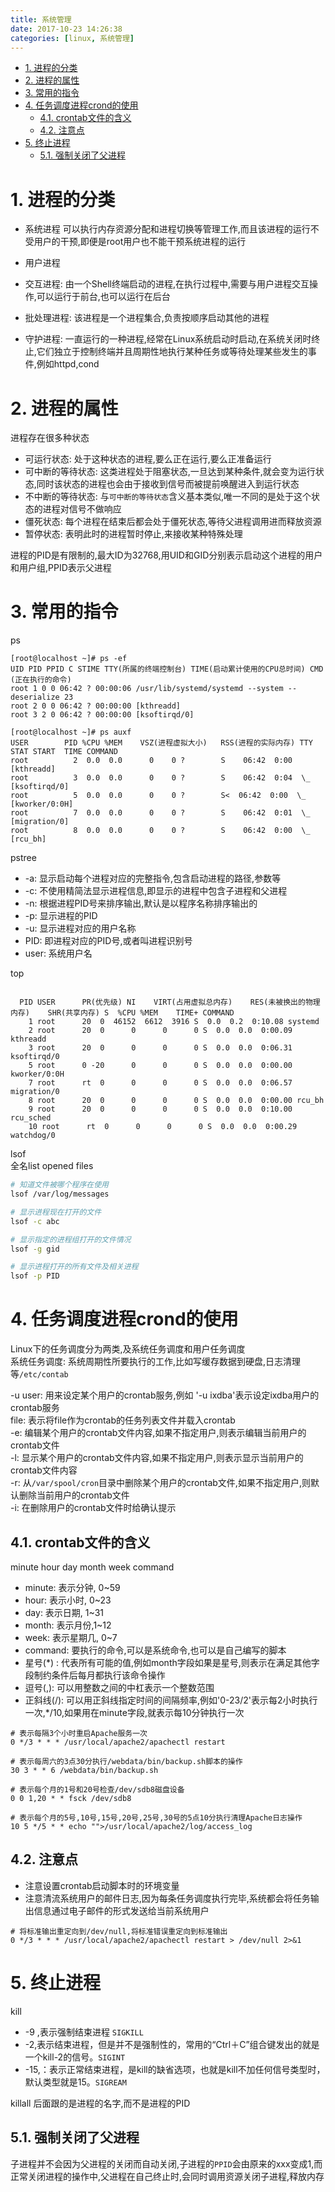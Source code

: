 ```yaml
---
title: 系统管理
date: 2017-10-23 14:26:38
categories: [linux, 系统管理]
---
```


<!-- TOC -->

- [1. 进程的分类](#1-%E8%BF%9B%E7%A8%8B%E7%9A%84%E5%88%86%E7%B1%BB)
- [2. 进程的属性](#2-%E8%BF%9B%E7%A8%8B%E7%9A%84%E5%B1%9E%E6%80%A7)
- [3. 常用的指令](#3-%E5%B8%B8%E7%94%A8%E7%9A%84%E6%8C%87%E4%BB%A4)
- [4. 任务调度进程crond的使用](#4-%E4%BB%BB%E5%8A%A1%E8%B0%83%E5%BA%A6%E8%BF%9B%E7%A8%8Bcrond%E7%9A%84%E4%BD%BF%E7%94%A8)
    - [4.1. crontab文件的含义](#41-crontab%E6%96%87%E4%BB%B6%E7%9A%84%E5%90%AB%E4%B9%89)
    - [4.2. 注意点](#42-%E6%B3%A8%E6%84%8F%E7%82%B9)
- [5. 终止进程](#5-%E7%BB%88%E6%AD%A2%E8%BF%9B%E7%A8%8B)
    - [5.1. 强制关闭了父进程](#51-%E5%BC%BA%E5%88%B6%E5%85%B3%E9%97%AD%E4%BA%86%E7%88%B6%E8%BF%9B%E7%A8%8B)

<!-- /TOC -->

# 1. 进程的分类

* 系统进程
可以执行内存资源分配和进程切换等管理工作,而且该进程的运行不受用户的干预,即便是root用户也不能干预系统进程的运行

* 用户进程
 * 交互进程: 由一个Shell终端启动的进程,在执行过程中,需要与用户进程交互操作,可以运行于前台,也可以运行在后台
 * 批处理进程: 该进程是一个进程集合,负责按顺序启动其他的进程
 * 守护进程: 一直运行的一种进程,经常在Linux系统启动时启动,在系统关闭时终止,它们独立于控制终端并且周期性地执行某种任务或等待处理某些发生的事件,例如httpd,cond


# 2. 进程的属性
进程存在很多种状态
* 可运行状态: 处于这种状态的进程,要么正在运行,要么正准备运行
* 可中断的等待状态: 这类进程处于阻塞状态,一旦达到某种条件,就会变为运行状态,同时该状态的进程也会由于接收到信号而被提前唤醒进入到运行状态
* 不中断的等待状态: 与`可中断的等待状态`含义基本类似,唯一不同的是处于这个状态的进程对信号不做响应
* 僵死状态: 每个进程在结束后都会处于僵死状态,等待父进程调用进而释放资源
* 暂停状态: 表明此时的进程暂时停止,来接收某种特殊处理

进程的PID是有限制的,最大ID为32768,用UID和GID分别表示启动这个进程的用户和用户组,PPID表示父进程


# 3. 常用的指令

ps
```
[root@localhost ~]# ps -ef 
UID PID PPID C STIME TTY(所属的终端控制台) TIME(启动累计使用的CPU总时间) CMD (正在执行的命令)
root 1 0 0 06:42 ? 00:00:06 /usr/lib/systemd/systemd --system --deserialize 23
root 2 0 0 06:42 ? 00:00:00 [kthreadd]
root 3 2 0 06:42 ? 00:00:00 [ksoftirqd/0]
```

```
[root@localhost ~]# ps auxf 
USER        PID %CPU %MEM    VSZ(进程虚拟大小)   RSS(进程的实际内存) TTY      STAT START  TIME COMMAND
root          2  0.0  0.0      0    0 ?        S    06:42  0:00 [kthreadd]
root          3  0.0  0.0      0    0 ?        S    06:42  0:04  \_ [ksoftirqd/0]
root          5  0.0  0.0      0    0 ?        S<  06:42  0:00  \_ [kworker/0:0H]
root          7  0.0  0.0      0    0 ?        S    06:42  0:01  \_ [migration/0]
root          8  0.0  0.0      0    0 ?        S    06:42  0:00  \_ [rcu_bh]
```

pstree
* -a: 显示启动每个进程对应的完整指令,包含启动进程的路径,参数等
* -c: 不使用精简法显示进程信息,即显示的进程中包含子进程和父进程
* -n: 根据进程PID号来排序输出,默认是以程序名称排序输出的
* -p: 显示进程的PID
* -u: 显示进程对应的用户名称
* PID: 即进程对应的PID号,或者叫进程识别号
* user: 系统用户名

top

```

  PID USER      PR(优先级) NI    VIRT(占用虚拟总内存)    RES(未被换出的物理内存)    SHR(共享内存) S  %CPU %MEM    TIME+ COMMAND                                                      
    1 root      20  0  46152  6612  3916 S  0.0  0.2  0:10.08 systemd                                                      
    2 root      20  0      0      0      0 S  0.0  0.0  0:00.09 kthreadd                                                    
    3 root      20  0      0      0      0 S  0.0  0.0  0:06.31 ksoftirqd/0                                                  
    5 root      0 -20      0      0      0 S  0.0  0.0  0:00.00 kworker/0:0H                                                
    7 root      rt  0      0      0      0 S  0.0  0.0  0:06.57 migration/0                                                  
    8 root      20  0      0      0      0 S  0.0  0.0  0:00.00 rcu_bh                                                      
    9 root      20  0      0      0      0 S  0.0  0.0  0:10.00 rcu_sched                                                    
    10 root      rt  0      0      0      0 S  0.0  0.0  0:00.29 watchdog/0
```

lsof  
全名list opened files

```bash
# 知道文件被哪个程序在使用
lsof /var/log/messages

# 显示进程现在打开的文件
lsof -c abc

# 显示指定的进程组打开的文件情况
lsof -g gid

# 显示进程打开的所有文件及相关进程
lsof -p PID
```

# 4. 任务调度进程crond的使用
Linux下的任务调度分为两类,及系统任务调度和用户任务调度  
系统任务调度: 系统周期性所要执行的工作,比如写缓存数据到硬盘,日志清理等`/etc/contab`  

-u user: 用来设定某个用户的crontab服务,例如 '-u ixdba'表示设定ixdba用户的crontab服务  
file: 表示将file作为crontab的任务列表文件并载入crontab  
-e: 编辑某个用户的crontab文件内容,如果不指定用户,则表示编辑当前用户的crontab文件  
-l: 显示某个用户的crontab文件内容,如果不指定用户,则表示显示当前用户的crontab文件内容  
-r: 从`/var/spool/cron`目录中删除某个用户的crontab文件,如果不指定用户,则默认删除当前用户的crontab文件  
-i: 在删除用户的crontab文件时给确认提示  

## 4.1. crontab文件的含义

minute hour day month week command

* minute: 表示分钟, 0~59
* hour: 表示小时, 0~23
* day: 表示日期, 1~31
* month: 表示月份,1~12
* week: 表示星期几, 0~7
* command: 要执行的命令,可以是系统命令,也可以是自己编写的脚本
* 星号(*) : 代表所有可能的值,例如month字段如果是星号,则表示在满足其他字段制约条件后每月都执行该命令操作
* 逗号(,): 可以用整数之间的中杠表示一个整数范围
* 正斜线(/): 可以用正斜线指定时间的间隔频率,例如'0-23/2'表示每2小时执行一次,*/10,如果用在minute字段,就表示每10分钟执行一次

```
# 表示每隔3个小时重启Apache服务一次
0 */3 * * * /usr/local/apache2/apachectl restart

# 表示每周六的3点30分执行/webdata/bin/backup.sh脚本的操作
30 3 * * 6 /webdata/bin/backup.sh

# 表示每个月的1号和20号检查/dev/sdb8磁盘设备
0 0 1,20 * * fsck /dev/sdb8

# 表示每个月的5号,10号,15号,20号,25号,30号的5点10分执行清理Apache日志操作
10 5 */5 * * echo "">/usr/local/apache2/log/access_log
```

## 4.2. 注意点
* 注意设置crontab启动脚本时的环境变量
* 注意清流系统用户的邮件日志,因为每条任务调度执行完毕,系统都会将任务输出信息通过电子邮件的形式发送给当前系统用户
```
# 将标准输出重定向到/dev/null,将标准错误重定向到标准输出
0 */3 * * * /usr/local/apache2/apachectl restart > /dev/null 2>&1
```

# 5. 终止进程
kill
* -9 ,表示强制结束进程 `SIGKILL`
* -2,表示结束进程，但是并不是强制性的，常用的“Ctrl＋C”组合键发出的就是一个kill-2的信号。`SIGINT`
* -15,：表示正常结束进程，是kill的缺省选项，也就是kill不加任何信号类型时，默认类型就是15。`SIGREAM`

killall 后面跟的是进程的名字,而不是进程的PID

## 5.1. 强制关闭了父进程
子进程并不会因为父进程的关闭而自动关闭,子进程的`PPID`会由原来的xxx变成1,而正常关闭进程的操作中,父进程在自己终止时,会同时调用资源关闭子进程,释放内存


